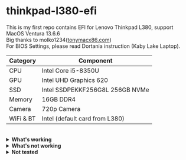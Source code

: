 # thinkpad-l380-efi

This is my first repo contains EFI for Lenovo Thinkpad L380, support MacOS Ventura 13.6.6
</br>
Big thanks to molko1234([tonymacx86.com](https://www.tonymacx86.com/threads/success-lenovo-thinkpad-l380-oc-monterey-12-3.319382/))
</br>
For BIOS Settings, please read Dortania instruction (Kaby Lake Laptop).
</br>


| Category  | Component                            |
| --------- | ------------------------------------ |
| CPU       | Intel Core i5-8350U                  |
| GPU       | Intel UHD Graphics 620               |
| SSD       | Intel SSDPEKKF256G8L 256GB NVMe		    |
| Memory    | 16GB DDR4                            |
| Camera    | 720p Camera                          |
| WiFi & BT | Intel (default card from L380)       |

</br>

<details>  
<summary><strong>What's working</strong></summary>
</br>
 
- [X] Intel WiFi & Bluetooth (AirportItlwm)
- [X] Brightness / Volume Control
- [X] Battery Information
- [X] Audio (Audio Jack & Speaker)
- [X] All USB Ports & Built-in Camera (USBMap)
- [X] Graphics Acceleration
- [X] Trackpoint / Touchpad
- [X] Power management / Sleep
- [X] FaceTime / iMessage (iServices)
- [X] HDMI
- [X] Automatic OS updates
- [X] USB-C (Transfer Data)

</details>
<details>  
<summary><strong>What's not working</strong></summary>
</br>

- [ ] Safari DRM ```Use Chromium powered Browser or Firefox to watch Amazon Prime Video, Netflix, Disney+ and others```
- [ ] AirDrop & Continuity
- [ ] Sidecar Wireless
- [ ] Apple Watch Unlock

</details>

<details>  
<summary><strong>Not tested</strong></summary>
</br>

- [ ] USB-C Display (im not sure this work, but on molko1234 tonymacx86 post, there is user success to test it)
- [ ] Dualbooting Windows / Linux (with OpenCore)

</details>
